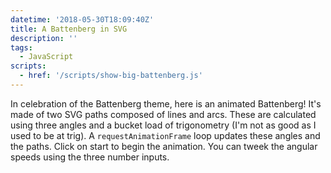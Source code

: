 ```yaml
---
datetime: '2018-05-30T18:09:40Z'
title: A Battenberg in SVG
description: ''
tags:
  - JavaScript
scripts:
  - href: '/scripts/show-big-battenberg.js'
---
```

In celebration of the Battenberg theme, here is an animated Battenberg! It's
made of two SVG paths composed of lines and arcs. These are calculated using
three angles and a bucket load of trigonometry (I'm not as good as I used to be
at trig). A `requestAnimationFrame` loop updates these angles and the paths.
Click on start to begin the animation. You can tweek the angular speeds using
the three number inputs.
